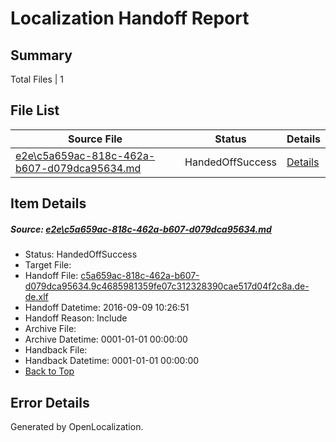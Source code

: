 # <a name='report-top'></a> Localization Handoff Report

## Summary
 Total Files | 1

## File List
 Source File | Status | Details 
 ----------- | ------ | ------- 
 [e2e\c5a659ac-818c-462a-b607-d079dca95634.md](https://github.com/OpenLocalizationTestOrg/ol-test0/blob/0c5f2cb2bb51c6158ac13cc83e0bd0179ce3969e/e2e/c5a659ac-818c-462a-b607-d079dca95634.md) | HandedOffSuccess | [Details](#68a5f9f61fade9b2fa23bef7878f7155f21509b61)

## Item Details
##### <a name='68a5f9f61fade9b2fa23bef7878f7155f21509b61'></a> Source: [e2e\c5a659ac-818c-462a-b607-d079dca95634.md](https://github.com/OpenLocalizationTestOrg/ol-test0/blob/0c5f2cb2bb51c6158ac13cc83e0bd0179ce3969e/e2e/c5a659ac-818c-462a-b607-d079dca95634.md)
* Status: HandedOffSuccess
* Target File: 
* Handoff File: [c5a659ac-818c-462a-b607-d079dca95634.9c4685981359fe07c312328390cae517d04f2c8a.de-de.xlf](https://github.com/OpenLocalizationTestOrg/ol-test0-handoff/blob/fa88d025cb24bebecdc53ef59d2cb63065e40a22/ol-handoff/OpenLocalizationTestOrg/ol-test0-dede/yuwzho/ht/c5a659ac-818c-462a-b607-d079dca95634.9c4685981359fe07c312328390cae517d04f2c8a.de-de.xlf)
* Handoff Datetime: 2016-09-09 10:26:51
* Handoff Reason: Include
* Archive File: 
* Archive Datetime: 0001-01-01 00:00:00
* Handback File: 
* Handback Datetime: 0001-01-01 00:00:00
* [Back to Top](#report-top)


## Error Details

Generated by OpenLocalization.
